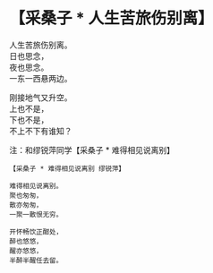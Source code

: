 # 【采桑子 * 人生苦旅伤别离】

人生苦旅伤别离。  
日也思念，  
夜也思念。  
一东一西悬两边。

刚接地气又升空。  
上也不是，  
下也不是，  
不上不下有谁知？

注：和缪锐萍同学【采桑子 * 难得相见说离别】

~~~
【采桑子 * 难得相见说离别 缪锐萍】

难得相见说离别。  
聚也匆匆，  
散亦匆匆，  
一聚一散恨无穷。

开怀畅饮正酣处，  
醉也悠悠，  
醒亦悠悠，  
半醉半醒任去留。
~~~
